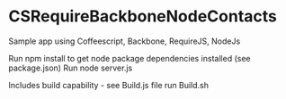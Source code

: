 
# CSRequireBackboneNodeContacts

Sample app using Coffeescript, Backbone, RequireJS, NodeJs

Run npm install to get node package dependencies installed  (see package.json)
Run node server.js

Includes build capability - see Build.js file
run Build.sh

